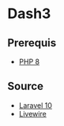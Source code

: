 # Dash3

## Prerequis

* [PHP 8](https://www.php.net/downloads.php)

## Source

* [Laravel 10](https://laravel.com/docs/10.x/installation)
* [Livewire](https://livewire.laravel.com/docs/quickstart)
